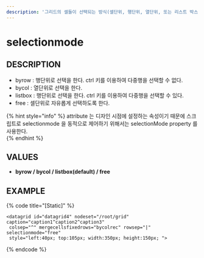 ```yaml
---
description: '그리드의 셀들이 선택되는 방식(셀단위, 행단위, 열단위, 또는 리스트 박스처럼 선택)을 설정하는 속성이다.'
---
```


# selectionmode

## DESCRIPTION

* byrow : 행단위로 선택을 한다. ctrl 키를 이용하여 다중행을 선택할 수 없다.
* bycol : 열단위로 선택을 한다.
* listbox : 행단위로 선택을 한다. ctrl 키를 이용하여 다중행을 선택할 수 있다.
* free : 셀단위로 자유롭게 선택하도록 한다.

{% hint style="info" %}
attribute 는 디자인 시점에 설정하는 속성이기 때문에 스크립트로 selectionmode 을 동적으로 제어하기 위해서는 selectionMode property 를 사용한다.  
{% endhint %}

## VALUES

* **byrow / bycol / listbox\(default\) / free**

## EXAMPLE

{% code title="\[Static\]" %}
```markup
<datagrid id="datagrid4" nodeset="/root/grid" caption="caption1^caption2^caption3"
 colsep="^" mergecellsfixedrows="bycolrec" rowsep="|" selectionmode="free" 
 style="left:40px; top:105px; width:350px; height:150px; ">
```
{% endcode %}

